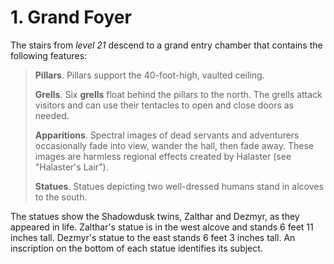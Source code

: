 # 1. Grand Foyer

The stairs from *level 21* descend to a grand entry chamber that contains the following features:

>**Pillars**. Pillars support the 40-foot-high, vaulted ceiling.
>
>**Grells**. Six **grells** float behind the pillars to the north. The grells attack visitors and can use their tentacles to open and close doors as needed.
>
>**Apparitions**. Spectral images of dead servants and adventurers occasionally fade into view, wander the hall, then fade away. These images are harmless regional effects created by Halaster (see "Halaster's Lair").
>
>**Statues**. Statues depicting two well-dressed humans stand in alcoves to the south.
>

The statues show the Shadowdusk twins, Zalthar and Dezmyr, as they appeared in life. Zalthar's statue is in the west alcove and stands 6 feet 11 inches tall. Dezmyr's statue to the east stands 6 feet 3 inches tall. An inscription on the bottom of each statue identifies its subject.
